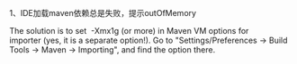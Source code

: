1、IDE加载maven依赖总是失败，提示outOfMemory

The solution is to set 
-Xmx1g (or more) in Maven VM options for importer (yes, it is a separate option!). Go to "Settings/Preferences -> Build Tools -> Maven -> Importing", and find the option there.
